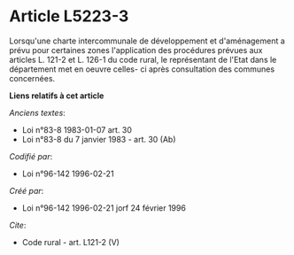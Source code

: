 # Article L5223-3

Lorsqu'une charte intercommunale de développement et d'aménagement a prévu pour certaines zones l'application des procédures
prévues aux articles L. 121-2 et L. 126-1 du code rural, le représentant de l'Etat dans le département met en oeuvre celles-
ci après consultation des communes concernées.

**Liens relatifs à cet article**

_Anciens textes_:

  - Loi n°83-8 1983-01-07 art. 30
  - Loi n°83-8 du 7 janvier 1983 - art. 30 (Ab)

_Codifié par_:

  - Loi n°96-142 1996-02-21

_Créé par_:

  - Loi n°96-142 1996-02-21 jorf 24 février 1996

_Cite_:

  - Code rural - art. L121-2 (V)
